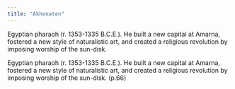 ```yaml
---
title: "Akhenaten"
---
```

Egyptian pharaoh (r. 1353-1335 B.C.E.). He built a new capital at Amarna, fostered a new style of naturalistic art, and created a religious revolution by imposing worship of the sun-disk.

Egyptian pharaoh (r. 1353-1335 B.C.E.). He built a new capital at Amarna, fostered a new style of naturalistic art, and created a religious revolution by imposing worship of the sun-disk. (p.66)

